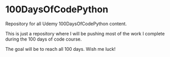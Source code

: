# 100DaysOfCodePython
Repository for all Udemy 100DaysOfCodePython content.

This is just a repository where I will be pushing most of the work I complete during the 100 days of code course.

The goal will be to reach all 100 days. Wish me luck!
